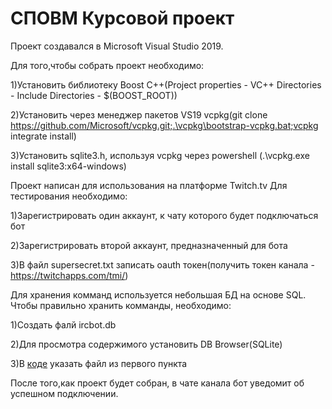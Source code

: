 # СПОВМ Курсовой проект

Проект создавался в Microsoft Visual Studio 2019.

Для того,чтобы собрать проект необходимо:


1)Установить библиотеку Boost C++(Project properties - VC++ Directories - Include Directories - $(BOOST_ROOT))

2)Установить через менеджер пакетов VS19 vcpkg(git clone https://github.com/Microsoft/vcpkg.git;.\vcpkg\bootstrap-vcpkg.bat;vcpkg integrate install)

3)Установить sqlite3.h, используя vcpkg через powershell (.\vcpkg.exe install sqlite3:x64-windows)

Проект написан для использования на платформе Twitch.tv
Для тестирования необходимо:

1)Зарегистрировать один аккаунт, к чату которого будет подключаться бот

2)Зарегистрировать второй аккаунт, предназначенный для бота 

3)В файл supersecret.txt записать oauth токен(получить токен канала - https://twitchapps.com/tmi/)

Для хранения комманд используется небольшая БД на основе SQL.
Чтобы правильно хранить комманды, необходимо:

1)Создать фалй ircbot.db

2)Для просмотра содержимого установить DB Browser(SQLite)

3)В [коде](https://github.com/Kry1ov/IRC_Bot/blob/main/command_repository.cpp) указать файл из первого пункта

После того,как проект будет собран, в чате канала бот уведомит об успешном подключении.

